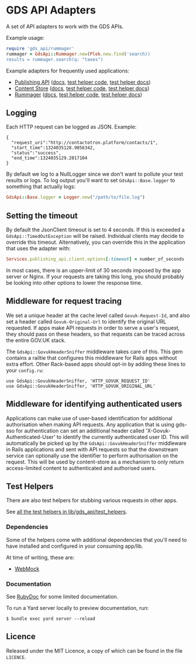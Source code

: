 # GDS API Adapters

A set of API adapters to work with the GDS APIs.

Example usage:

```ruby
require 'gds_api/rummager'
rummager = GdsApi::Rummager.new(Plek.new.find('search))
results = rummager.search(q: "taxes")
```

Example adapters for frequently used applications:

- [Publishing API](lib/gds_api/publishing_api_v2.rb) ([docs](http://www.rubydoc.info/gems/gds-api-adapters/GdsApi/PublishingApiV2), [test helper code](https://github.com/alphagov/gds-api-adapters/blob/master/lib/gds_api/test_helpers/publishing_api_v2.rb), [test helper docs](http://www.rubydoc.info/gems/gds-api-adapters/GdsApi/TestHelpers/PublishingApiV2))
- [Content Store](lib/gds_api/content_store.rb) ([docs](http://www.rubydoc.info/gems/gds-api-adapters/GdsApi/ContentStore), [test helper code](https://github.com/alphagov/gds-api-adapters/blob/master/lib/gds_api/test_helpers/content_store.rb), [test helper docs](http://www.rubydoc.info/gems/gds-api-adapters/GdsApi/TestHelpers/ContentStore))
- [Rummager](lib/gds_api/rummager.rb) ([docs](http://www.rubydoc.info/gems/gds-api-adapters/GdsApi/Rummager), [test helper code](https://github.com/alphagov/gds-api-adapters/blob/master/lib/gds_api/test_helpers/rummager.rb), [test helper docs](http://www.rubydoc.info/gems/gds-api-adapters/GdsApi/TestHelpers/Rummager))

## Logging

Each HTTP request can be logged as JSON. Example:

    {
      "request_uri":"http://contactotron.platform/contacts/1",
      "start_time":1324035128.9056342,
      "status":"success",
      "end_time":1324035129.2017104
    }


By default we log to a NullLogger since we don't want to pollute your test
results or logs. To log output you'll want to set `GdsApi::Base.logger` to
something that actually logs:

```ruby
GdsApi::Base.logger = Logger.new("/path/to/file.log")
```

## Setting the timeout

By default the JsonClient timeout is set to 4 seconds. If this is exceeded a
`GdsApi::TimedOutException` will be raised. Individual clients may decide to
override this timeout. Alternatively, you can override this in the application
that uses the adapter with:

```ruby
Services.publishing_api.client.options[:timeout] = number_of_seconds
```

In most cases, there is an upper-limit of 30 seconds imposed by the app server
or Nginx. If your requests are taking this long, you should probably be looking
into other options to lower the response time.

## Middleware for request tracing

We set a unique header at the cache level called `Govuk-Request-Id`, and also
set a header called `Govuk-Original-Url` to identify the original URL
requested.  If apps make API requests in order to serve a user's request, they
should pass on these headers, so that requests can be traced across the entire
GOV.UK stack.

The `GdsApi::GovukHeaderSniffer` middleware takes care of this. This gem
contains a railtie that configures this middleware for Rails apps without extra
effort.  Other Rack-based apps should opt-in by adding these lines to your
`config.ru`:

    use GdsApi::GovukHeaderSniffer, 'HTTP_GOVUK_REQUEST_ID'
    use GdsApi::GovukHeaderSniffer, 'HTTP_GOVUK_ORIGINAL_URL'

## Middleware for identifying authenticated users

Applications can make use of user-based identification for additional
authorisation when making API requests. Any application that is using gds-sso
for authentication can set an additional header called
'X-Govuk-Authenticated-User' to identify the currently authenticated user ID.
This will automatically be picked up by the `GdsApi::GovukHeaderSniffer`
middleware in Rails applications and sent with API requests so that the
downstream service can optionally use the identifier to perform authorisation
on the request. This will be used by content-store as a mechanism to only
return access-limited content to authenticated and authorised users.

## Test Helpers

There are also test helpers for stubbing various requests in other apps.

See [all the test helpers in lib/gds_api/test_helpers](/lib/gds_api/test_helpers).

### Dependencies

Some of the helpers come with additional dependencies that you'll need to
have installed and configured in your consuming app/lib.

At time of writing, these are:

* [WebMock](https://github.com/bblimke/webmock)

### Documentation

See [RubyDoc](http://www.rubydoc.info/gems/gds-api-adapters) for some limited documentation.

To run a Yard server locally to preview documentation, run:

    $ bundle exec yard server --reload

## Licence

Released under the MIT Licence, a copy of which can be found in the file
`LICENCE`.
